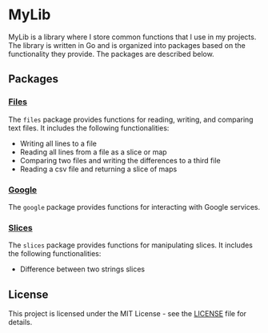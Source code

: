 # MyLib

MyLib is a library where I store common functions that I use in my projects. The library is written in Go and is
organized into packages based on the functionality they provide. The packages are described below.

## Packages

### [Files](files.md)

The `files` package provides functions for reading, writing, and comparing text files. It includes the following
functionalities:

- Writing all lines to a file
- Reading all lines from a file as a slice or map
- Comparing two files and writing the differences to a third file
- Reading a csv file and returning a slice of maps

### [Google](google.md)

The `google` package provides functions for interacting with Google services.

### [Slices](slices.md)

The `slices` package provides functions for manipulating slices. It includes the following functionalities:

- Difference between two strings slices

## License

This project is licensed under the MIT License - see the [LICENSE](LICENSE) file for details.
